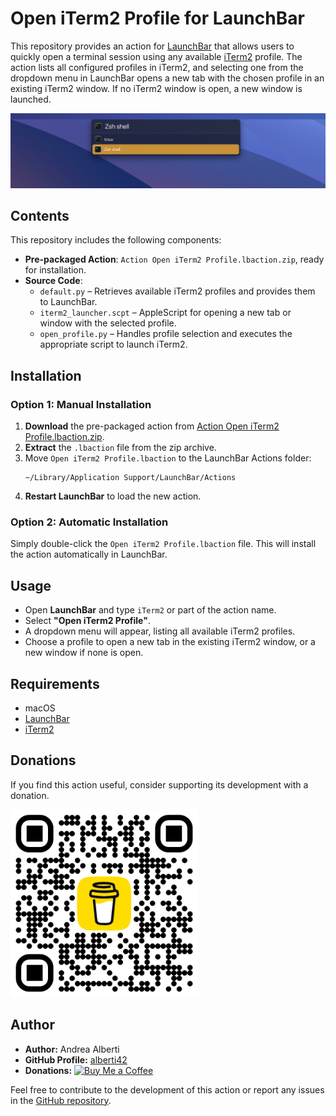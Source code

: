 # Open iTerm2 Profile for LaunchBar

This repository provides an action for [LaunchBar](https://www.obdev.at/products/launchbar/actions.html) that allows users to quickly open a terminal session using any available [iTerm2](https://iterm2.com/) profile. The action lists all configured profiles in iTerm2, and selecting one from the dropdown menu in LaunchBar opens a new tab with the chosen profile in an existing iTerm2 window. If no iTerm2 window is open, a new window is launched.

![Screenshot](Images/iTerm2_profiles_list_screenshot.jpg)

## Contents

This repository includes the following components:

- **Pre-packaged Action**: `Action Open iTerm2 Profile.lbaction.zip`, ready for installation.
- **Source Code**:
  - `default.py` – Retrieves available iTerm2 profiles and provides them to LaunchBar.
  - `iterm2_launcher.scpt` – AppleScript for opening a new tab or window with the selected profile.
  - `open_profile.py` – Handles profile selection and executes the appropriate script to launch iTerm2.

## Installation

### Option 1: Manual Installation

1. **Download** the pre-packaged action from [Action Open iTerm2 Profile.lbaction.zip](https://github.com/alberti42/Open-iTerm2-Profile-for-LaunchBar/raw/main/Action%20Open%20iTerm2%20Profile.lbaction.zip).
2. **Extract** the `.lbaction` file from the zip archive.
3. Move `Open iTerm2 Profile.lbaction` to the LaunchBar Actions folder:
   ```
   ~/Library/Application Support/LaunchBar/Actions
   ```
4. **Restart LaunchBar** to load the new action.

### Option 2: Automatic Installation

Simply double-click the `Open iTerm2 Profile.lbaction` file. This will install the action automatically in LaunchBar.

## Usage

- Open **LaunchBar** and type `iTerm2` or part of the action name.
- Select **"Open iTerm2 Profile"**.
- A dropdown menu will appear, listing all available iTerm2 profiles.
- Choose a profile to open a new tab in the existing iTerm2 window, or a new window if none is open.

## Requirements

- macOS
- [LaunchBar](https://www.obdev.at/products/launchbar/)
- [iTerm2](https://iterm2.com/)

## Donations

If you find this action useful, consider supporting its development with a donation.

[<img src="Images/buy_me_coffee.png" width=300 alt="Buy Me a Coffee QR Code"/>](https://buymeacoffee.com/alberti)

## Author

- **Author:** Andrea Alberti
- **GitHub Profile:** [alberti42](https://github.com/alberti42)
- **Donations:** [![Buy Me a Coffee](https://img.shields.io/badge/Donate-Buy%20Me%20a%20Coffee-orange)](https://buymeacoffee.com/alberti)

Feel free to contribute to the development of this action or report any issues in the [GitHub repository](https://github.com/alberti42/Open-iTerm2-Profile-for-LaunchBar/issues).
